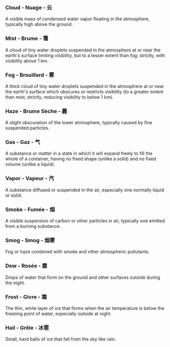 ### Cloud - Nuage - 云
A visible mass of condensed water vapor floating in the atmosphere, typically high above the ground.

### Mist - Brume - 霭
A cloud of tiny water droplets suspended in the atmosphere at or near the earth's surface limiting visibility, but to a lesser extent than fog; strictly, with visibility above 1 km.

### Fog - Brouillard - 雾
A thick cloud of tiny water droplets suspended in the atmosphere at or near the earth's surface which obscures or restricts visibility (to a greater extent than mist; strictly, reducing visibility to below 1 km).

### Haze - Brume Sèche - 霾
A slight obscuration of the lower atmosphere, typically caused by fine suspended particles.

### Gas - Gaz - 气
A substance or matter in a state in which it will expand freely to fill the whole of a container, having no fixed shape (unlike a solid) and no fixed volume (unlike a liquid).

### Vapor - Vapeur - 汽
A substance diffused or suspended in the air, especially one normally liquid or solid.

### Smoke - Fumée - 烟
A visible suspension of carbon or other particles in air, typically one emitted from a burning substance.

### Smog - Smog - 烟雾
Fog or haze combined with smoke and other atmospheric pollutants.

### Dew - Rosée - 露
Drops of water that form on the ground and other surfaces outside during the night.

### Frost - Givre - 霜
The thin, white layer of ice that forms when the air temperature is below the freezing point of water, especially outside at night.

### Hail - Grêle - 冰雹
Small, hard balls of ice that fall from the sky like rain.

